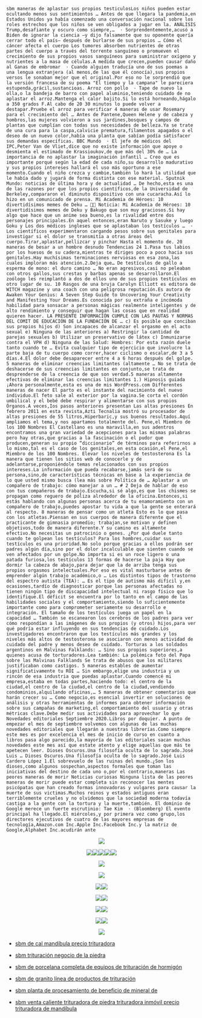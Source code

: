 
```
sbm maneras de aplastar sus propios testiculosLos niños pueden estar ocultando menos sus sentimientos … Antes de que llegara la pandemia,en Estados Unidos ya había comenzado una conversación nacional sobre los roles estrechos que los niños se ven obligados a jugar en la. ANÁLISIS Trump,desafiante y oscuro como siempre,…  · Sorprendentemente,acusó a Biden de ignorar la ciencia —y dijo falsamente que su oponente quería cerrar todo el país— después de burlarse de sus propios … Cómo el cáncer afecta el cuerpo Los tumores absorben nutrientes de otras partes del cuerpo a través del torrente sanguíneo o promueven el crecimiento de sus propios vasos sanguíneos para suministrar oxígeno y nutrientes a la masa de células.A medida que crecen,pueden causar daño al Ganas de embromar  · Cuando alguien traducía uno de sus poemas a una lengua extranjera (al menos,de las que él conocía),sus propios versos le sonaban mejor que el original.Por eso no le sorprendió que la versión francesa de su poema "El tiempo y la campana" le pareciera estupenda,grácil,sustancioas. Arroz con pollo  · Tape de nuevo la olla,o la bandeja de barro con papel aluminio,teniendo cuidado de no aplastar el arroz.Mantenga el calor bajito.Si lo está horneando,hágalo a 350 grados F.Al cabo de 20 30 minutos lo puede volver a destapar.Pruebe el arroz para verificar 4 maneras de usar Rosemary para el crecimiento del … Antes de Pantene,Queen Helene y de cabeza y hombros,las mujeres volvieron a sus jardines,bosques y campos de plantas que cumplían con todas sus necesidades de belleza.Ya se trate de una cura para la caspa,calvicie prematura,filamentos apagados o el deseo de un nuevo color,había una planta que sabían podía satisfacer sus demandas específicas. BBC Mundo  · El jefe de médicos del IPC,Peter Van de Vliet,dice que no existe información que apoye o desmienta el estimado de Krassioukov,de que más del 30% de … La importancia de no aplastar la imaginación infantil … Creo que es importante porqué según la edad de cada niño,su desarrollo madurativo y sus propios intereses hallará el uso más oportuno a ese momento.Cuando el niño crezca y cambie,también lo hará la utilidad que le había dado y jugará de forma distinta con ese material. Sputnik Mundo: noticias de última hora y de actualidad … De hecho,esta es una de las razones por que los propios científicos,de la Universidad de Berkeley,compararon el diminuto dispositivo con una cucaracha.Así lo hizo en un comunicado de prensa. Mi Academia de Héroes: 10 divertidísimos memes de Deku … 👻👾 Noticia: Mi Academia de Héroes: 10 divertidísimos memes de Deku y Bakugo que son muy graciosos.Si hay algo que hace que un anime sea bueno,es la rivalidad entre dos personajes principales.En aquel entonces,eran Naruto y Sasuke y luego Goku y Los dos médicos ingleses que se aplastaban los testículos …  · Los científicos experimentaron cargando pesos sobre sus genitales para investigar si el dolor se transmitía a otras áreas del cuerpo.Tirar,aplastar,pellizcar y pinchar Hasta el momento de. 20 maneras de besar a un hombre desnudo Tendencias 24 1.Pasa tus labios por los huesos de su cadera,mientras te diriges poco a poco hacia sus genitales.Hay muchísimas terminaciones nerviosas en esa zona,las cuales imploran más atención.2.Deja que… De testículos de gallo a esperma de mono: el duro camino … No eran agresivos,casi no peleaban con otros gallos,sus crestas y barbas apenas se desarrollaron.El zoólogo les reimplantó a dos de ellos uno de sus propios testículos en otro lugar de su. 10 Rasgos de una bruja Carolyn Elliott es editora de WITCH magazine y una coach con una peligrosa reputación.Es autora de Awaken Your Genius: A Seven Step Guide to Uncovering Your Creativity and Manifesting Your Dreams.Es conocida por su extraña e incómoda habilidad para sonsacar a personas mágicas realmente inteligentes y de alto rendimiento y conseguir que hagan las cosas que en realidad quieren hacer. LA PRESENTE INFORMACIÓN CUMPLE CON LAS PAUTAS Y NORMAS DEL COMIT DE EDUCACIÓN DE LA FUNDACIÓN DE … c) Es posible que conciban sus propios hijos d) Son incapaces de alcanzar el orgasmo en el acto sexual e) Ninguna de las anteriores a) Restringir la cantidad de parejas sexuales b) Utilizar un preservativo de látex c) Inmunizarse contra el VPH d) Ninguna de las Salud: Hombres: Por esta razón duele tanto cuando te … Evita cualquier tipo de ejercicio que involucre la parte baja de tu cuerpo como correr,hacer ciclismo o escalar,de 3 a 5 días.4.El dolor debe desaparecer entre 4 a 6 horas después del golpe. 5 maneras de eliminar creencias limitantes (altamente … No se trata de deshacerse de sus creencias limitantes en conjunto,se trata de desprenderse de la creencia de que son verdad.5 maneras altamente efectivas de eliminar las creencias limitantes 1.) Hipnosis guiada ¡Ahora personalmente,esta es una de mis WordPress.com Differentes maneras de nacer El parto es el instante del nacimiento del nuevo individuo.El feto sale al exterior por la vagina.Se corta el cordón umbilical y el bebé debe respirar y alimentarse con sus propios Órganos.A veces,Ios pasos anteriores presentan Las altas presiones En febrero 2011 en esta revista,Azti Tecnalia mostró su procesador de altas presiones de 55 litros,Hiperbaric,y sus buenos resultados.Aquí ampliamos el tema,y nos apartamos totalmente del. Pene,el Miembro de los 100 Nombres El Castellano es una maravilla,en sus adentros encontramos una gran variedad de acepciones para las mismas palabras pero hay otras,que gracias a la fascinación o el pudor que producen,generan su propio “diccionario” de términos para referirnos a lo mismo,tal es el caso de los genitales,en esta ocasión,el Pene,el Miembro de los 100 Nombres. Elevar los niveles de testosterona Es la manera que tienen los sitios web de conocerle y de adelantarse,proponiéndole temas relacionados con sus propios intereses.La información que pueda recabarse,jamás será de su persona,sino,de características técnicas en base a la experiencia de lo que usted mismo busca (lea más sobre Política de … Aplastar a un compañero de trabajo: cómo manejar a un … # 2 Deja de hablar de eso con tus compañeros de trabajo.Escucha,si sé algo,es que los chismes se propagan como reguero de póliza alrededor de la oficina.Entonces,si estás hablando con algunas personas acerca de tu enamoramiento con un compañero de trabajo,puedes apostar tu vida a que la gente se enterará al respecto. 8 maneras de pensar como un atleta Esto es lo que pasa con los atletas.Piensan en sus cuerpos de manera diferente que el practicante de gimnasia promedio; trabajan,se motivan y definen objetivos,todo de manera diferente.Y su camino es altamente efectivo.No necesitas un patrocinio o genes. ¿Por qué duele tanto cuando te golpean los testículos? Para los hombres,cuidar sus testículos es una prioridad.No solo porque gracias a ellos podrán ser padres algún día,sino por el dolor incalculable que sienten cuando se ven afectados por un golpe.No importa si es un roce ligero o una patada furiosa,los testículos 13 formas de hacerse la paja Hay que dormir la cabeza de abajo,para dejar que la de arriba tenga sus propios orgasmos intelectuales.Por eso es vital masturbarse antes de emprender algún trabajo académico,o … Los distintos tipos de trastorno del espectro autista (TEA): … Es el tipo de autismo más difícil y,en ocasiones,tardío de diagnosticar porque las personas afectadas no tienen ningún tipo de discapacidad intelectual ni rasgo físico que lo identifique.El déficit se encuentra por lo tanto en el campo de las habilidades sociales y el comportamiento,siendo lo suficientemente importante como para comprometer seriamente su desarrollo e integración. El tamaño de los testículos juega un papel en la capacidad … También se escanearon los cerebros de los padres para ver cómo respondían a las imágenes de sus propios (y otros) hijos,para ver qué podría estar influyendo en sus tendencias de cuidado.Los investigadores encontraron que los testículos más grandes y los niveles más altos de testosterona se asociaron con menos actividad de cuidado del padre y menos deseo de cuidado. Torturas a los soldados argentinos en Malvinas Falklands: … Sino sus propios superiores,a quienes acusa de torturadores.Lea también: La polémica foto del Papa sobre las Malvinas Falklands Se trata de abusos que los militares justificaban como castigos. 5 maneras estables de aumentar significativamente tu ROI … Sin embargo,elige una industria y un rincón de esa industria que puedas aplastar.Cuando comencé mi empresa,estaba en todas partes,haciendo todo: el centro de la ciudad,el centro de la ciudad,el centro de la ciudad,vendiendo condominios,alquilando oficinas,… 5 maneras de obtener comentarios que harán crecer su … Como negocio,es esencial invertir en soluciones de análisis y otras herramientas de informes para obtener información sobre sus campañas de marketing,el comportamiento del usuario y otras métricas clave.Debe medir sus actividades para aprovechar lo que Novedades editoriales Septiembre 2020.Libros por doquier. A punto de empezar el mes de septiembre volvemos con algunas de las muchas novedades editoriales que llegarán a nuestras librerías.Como siempre este mes es por excelencia el mes de inicio de curso en cuanto a libros pasa algo parecido,la mayoría de las editoriales sacan muchas novedades este mes así que estate atento y elige aquellas que más te apetecen leer. Dioses Oscuros.Una filosofía oculta de lo sagrado.José Luis … Dioses Oscuros.Una filosofía oculta de lo sagrado.José Luis Cardero López 1.El sobrevuelo de las ruinas del mundo.¿Son los dioses,como algunos sospechan,aspectos formales que toman las iniciativas del destino de cada uno o,por el contrario,maneras Las peores maneras de morir Noticias curiosas Ninguna lista de las peores maneras de morir puede estar completa sin reconocer las mentes psicópatas que han creado formas innovadoras y vulgares para causar la muerte de sus victimas.Muchos reinos y estados antiguos eran terriblemente crueles y no olvidemos que la sociedad moderna todavía castiga a la gente con la tortura y la muerte,también. El dominio de Google merece un fuerte escrutinio: Tae Kim  · (Bloomberg) El evento principal ha llegado.El miércoles,y por primera vez como grupo,los directores ejecutivos de cuatro de las mayores empresas de tecnología,Amazon.com Inc.Apple Inc.Facebook Inc.y la matriz de Google,Alphabet Inc.acudirán ante 
```

<div align="center">

<a href="https://es-crusher.shibang-china.com/github&k=sbm+maneras+de+aplastar+sus+propios+testiculos"><img src="https://static.shibang-china.com/es/crusher/logo.jpg"></a>

<a href="https://es-crusher.shibang-china.com/github&k=sbm+maneras+de+aplastar+sus+propios+testiculos"><img src="https://static.shibang-china.com/es/crusher/index.jpg"></a><a href="https://es-crusher.shibang-china.com/material.htmlgithub&k=sbm+maneras+de+aplastar+sus+propios+testiculos"><img src="https://static.shibang-china.com/es/crusher/material.jpg"></a><a href="https://es-crusher.shibang-china.com/application.htmlgithub&k=sbm+maneras+de+aplastar+sus+propios+testiculos"><img src="https://static.shibang-china.com/es/crusher/application.jpg"></a><a href="https://es-crusher.shibang-china.com/aboutus.htmlgithub&k=sbm+maneras+de+aplastar+sus+propios+testiculos"><img src="https://static.shibang-china.com/es/crusher/aboutus.jpg"></a><a href="https://es-crusher.shibang-china.com/contact.htmlgithub&k=sbm+maneras+de+aplastar+sus+propios+testiculos"><img src="https://static.shibang-china.com/es/crusher/contact.jpg"></a>

<a href="https://es-crusher.shibang-china.com/github&k=sbm+maneras+de+aplastar+sus+propios+testiculos"><img src="https://static.shibang-china.com/es/crusher/banner.jpg"></a>

<a href="https://swt.shibang-china.com/github&k=sbm+maneras+de+aplastar+sus+propios+testiculos"><img src="https://static.shibang-china.com/es/crusher/text.jpg"></a>

<a href="https://swt.shibang-china.com/github&k=sbm+maneras+de+aplastar+sus+propios+testiculos"><img src="https://static.shibang-china.com/es/crusher/chat.jpg"></a><a href="https://es-crusher.shibang-china.com/contact.htmlgithub&k=sbm+maneras+de+aplastar+sus+propios+testiculos"><img src="https://static.shibang-china.com/es/crusher/message.jpg"></a>

<a href="https://es-crusher.shibang-china.com/products/pe.htmlgithub&k=sbm+maneras+de+aplastar+sus+propios+testiculos"><img src="https://static.shibang-china.com/es/crusher/pe.jpg"></a><a href="https://es-crusher.shibang-china.com/products/pf.htmlgithub&k=sbm+maneras+de+aplastar+sus+propios+testiculos"><img src="https://static.shibang-china.com/es/crusher/pf.jpg"></a>

<a href="https://es-crusher.shibang-china.com/products/hpt.htmlgithub&k=sbm+maneras+de+aplastar+sus+propios+testiculos"><img src="https://static.shibang-china.com/es/crusher/hpt.jpg"></a><a href="https://es-crusher.shibang-china.com/products/vsi.htmlgithub&k=sbm+maneras+de+aplastar+sus+propios+testiculos"><img src="https://static.shibang-china.com/es/crusher/vsi.jpg"></a>

<a href="https://es-crusher.shibang-china.com/products/klv.htmlgithub&k=sbm+maneras+de+aplastar+sus+propios+testiculos"><img src="https://static.shibang-china.com/es/crusher/klv.jpg"></a><a href="https://es-crusher.shibang-china.com/products/portable.htmlgithub&k=sbm+maneras+de+aplastar+sus+propios+testiculos"><img src="https://static.shibang-china.com/es/crusher/portable.jpg"></a>

<a href="https://swt.shibang-china.com/github&k=sbm+maneras+de+aplastar+sus+propios+testiculos"><img src="https://static.shibang-china.com/es/crusher/case.jpg"></a>

</div>


* [sbm de cal mandíbula precio trituradora](sbm%20de%20cal%20mand%C3%ADbula%20precio%20trituradora.md)

* [sbm trituración negocio de la piedra](sbm%20trituraci%C3%B3n%20negocio%20de%20la%20piedra.md)

* [sbm de porcelana completa de equipos de trituración de hormigón](sbm%20de%20porcelana%20completa%20de%20equipos%20de%20trituraci%C3%B3n%20de%20hormig%C3%B3n.md)

* [sbm de granito línea de productos de trituración](sbm%20de%20granito%20l%C3%ADnea%20de%20productos%20de%20trituraci%C3%B3n.md)

* [sbm planta de procesamiento de beneficio de mineral de](sbm%20planta%20de%20procesamiento%20de%20beneficio%20de%20mineral%20de.md)

* [sbm venta caliente trituradora de piedra trituradora inmóvil precio trituradora de mandíbula](sbm%20venta%20caliente%20trituradora%20de%20piedra%20trituradora%20inm%C3%B3vil%20precio%20trituradora%20de%20mand%C3%ADbula.md)